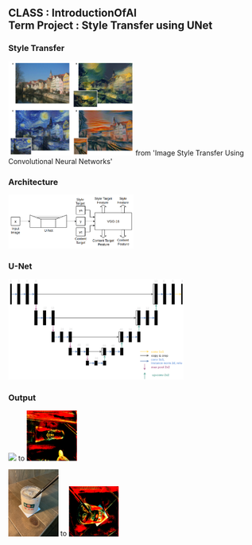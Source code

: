 ## CLASS : IntroductionOfAI <br/> Term Project : Style Transfer using UNet

### Style Transfer
<img src = "./image/style transfer.png" width="50%">
from 'Image Style Transfer Using Convolutional Neural Networks'

### Architecture
<img src = "./image/struct.png" width="50%">

### U-Net
<img src = "./image/u_net.png" width="70%">

### Output

<p float="left">
<img src = "./image/image.jpg" width="20%">
  to 
<img src = "./image/64_output.png" width="20%">
</p>


<p float="left">
<img src = "./image/image2.jpg" width="20%">
  to 
<img src = "./image/image2_64_output.png" width="20%">
</p>

